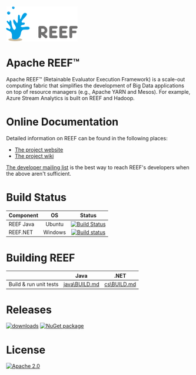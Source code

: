 ![](website/src/site/resources/ApacheREEF_logo_no_margin_small.png)

Apache REEF&trade;
========================
Apache REEF&trade; (Retainable Evaluator Execution Framework) is a scale-out
computing fabric that simplifies the development of Big Data
applications on top of resource managers (e.g., Apache YARN and
Mesos). For example, Azure Stream Analytics is built on REEF and
Hadoop.


Online Documentation
====================
Detailed information on REEF can be found in the following places:

  * [The project website](http://reef.apache.org/)
  * [The project wiki](https://cwiki.apache.org/confluence/display/REEF/Home)

[The developer
mailing list](http://reef.apache.org/mailing-list.html) is
the best way to reach REEF's developers when the above aren't
sufficient.


Build Status
=============

| Component | OS | Status |
|---|:------:|:------:|
|REEF Java | Ubuntu | [![Build Status](https://travis-ci.org/apache/reef.svg?branch=master)](https://travis-ci.org/apache/reef) |
|REEF.NET | Windows | [![Build status](https://ci.appveyor.com/api/projects/status/qwvl6d4d8891e09d/branch/master?svg=true)](https://ci.appveyor.com/project/ApacheSoftwareFoundation/reef/branch/master) |


Building REEF
=============

|   | Java   | .NET |
|---|:------:|:----:|
|Build & run unit tests| [java\BUILD.md](lang/java/BUILD.md) | [cs\BUILD.md](lang/cs/BUILD.md) |

Releases
=============

[![downloads](https://img.shields.io/badge/source%20code-download-brightgreen.svg)](http://reef.apache.org/downloads.html)
[![NuGet package](https://img.shields.io/badge/nuget-package-brightgreen.svg)](https://www.nuget.org/packages/Org.Apache.REEF.All/)

License
=============

[![Apache 2.0](https://img.shields.io/badge/License-Apache%202.0-brightgreen.svg)](LICENSE)


